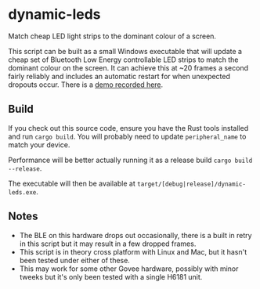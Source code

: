 # dynamic-leds
Match cheap LED light strips to the dominant colour of a screen.

This script can be built as a small Windows executable that will update a cheap set of Bluetooth Low Energy controllable LED strips to match the dominant colour on the screen. It can achieve this at ~20 frames a second fairly reliably and includes an automatic restart for when unexpected dropouts occur. There is a [demo recorded here](https://www.youtube.com/watch?v=lnAgft4b0Bs).

## Build
If you check out this source code, ensure you have the Rust tools installed and run `cargo build`. You will probably need to update `peripheral_name` to match your device.

Performance will be better actually running it as a release build `cargo build --release`.

The executable will then be available at `target/[debug|release]/dynamic-leds.exe`.

## Notes
- The BLE on this hardware drops out occasionally, there is a built in retry in this script but it may result in a few dropped frames.
- This script is in theory cross platform with Linux and Mac, but it hasn't been tested under either of these.
- This may work for some other Govee hardware, possibly with minor tweeks but it's only been tested with a single H6181 unit.
